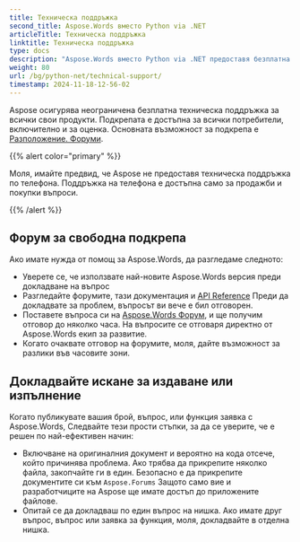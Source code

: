 ```yaml
---
title: Техническа поддръжка
second_title: Aspose.Words вместо Python via .NET
articleTitle: Техническа поддръжка
linktitle: Техническа поддръжка
type: docs
description: "Aspose.Words вместо Python via .NET предоставя безплатна техническа подкрепа на всички потребители. Моля, докладвайте вашия въпрос, издаване, или функция заявка с помощта на Aspose Free Support Forum."
weight: 80
url: /bg/python-net/technical-support/
timestamp: 2024-11-18-12-56-02
---
```


Aspose осигурява неограничена безплатна техническа поддръжка за всички свои продукти. Подкрепата е достъпна за всички потребители, включително и за оценка. Основната възможност за подкрепа е [Разположение. Форуми](https://forum.aspose.com/c/words/8).

{{% alert color="primary" %}}

Моля, имайте предвид, че Aspose не предоставя техническа поддръжка по телефона. Поддръжка на телефона е достъпна само за продажби и покупки въпроси.

{{% /alert %}}

## Форум за свободна подкрепа

Ако имате нужда от помощ за Aspose.Words, да разгледаме следното:

* Уверете се, че използвате най-новите Aspose.Words версия преди докладване на въпрос
* Разгледайте форумите, тази документация и [API Reference](https://reference.aspose.com/words/python-net/) Преди да докладвате за проблем, въпросът ви вече е бил отговорен.
* Поставете въпроса си на [Aspose.Words Форум](https://forum.aspose.com/c/words/8), и ще получим отговор до няколко часа. На въпросите се отговаря директно от Aspose.Words екип за развитие.
* Когато очаквате отговор на форумите, моля, дайте възможност за разлики във часовите зони.

## Докладвайте искане за издаване или изпълнение

Когато публикувате вашия брой, въпрос, или функция заявка с Aspose.Words, Следвайте тези прости стъпки, за да се уверите, че е решен по най-ефективен начин:

* Включване на оригиналния документ и вероятно на кода отсече, който причинява проблема. Ако трябва да прикрепите няколко файла, закопчайте ги в един. Безопасно е да прикрепите документите си към `Aspose.Forums` Защото само вие и разработчиците на Aspose ще имате достъп до приложените файлове.
* Опитай се да докладваш по един въпрос на нишка. Ако имате друг въпрос, въпрос или заявка за функция, моля, докладвайте в отделна нишка.
